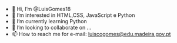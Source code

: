 - 👋 Hi, I’m @LuisGomes18
- 👀 I’m interested in HTML,CSS, JavaScript e Python
- 🌱 I’m currently learning Python
- 💞️ I’m looking to collaborate on ...
- 📫 How to reach me for e-mail: luiscogomes@edu.madeira.gov.pt

<!---
LuisGomes18/LuisGomes18 is a ✨ special ✨ repository because its `README.md` (this file) appears on your GitHub profile.
You can click the Preview link to take a look at your changes.
--->
